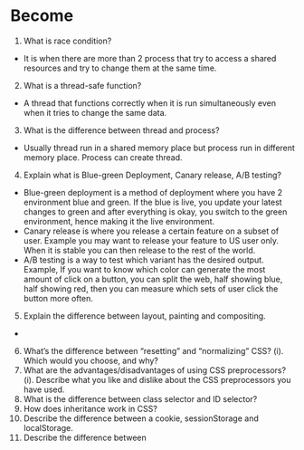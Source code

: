 # Become
1. What is race condition?
- It is when there are more than 2 process that try to access a shared resources and try to change them at the same time.
2. What is a thread-safe function?
- A thread that functions correctly when it is run simultaneously even when it tries to change the same data.
3. What is the difference between thread and process?
- Usually thread run in a shared memory place but process run in different memory place. Process can create thread.
4. Explain what is Blue-green Deployment, Canary release, A/B testing?
-  Blue-green deployment is a method of deployment where you have 2 environment blue and green. If the blue is live, you update your latest changes to green and after everything is okay, you switch to the green environment, hence making it the live environment.
- Canary release is where you release a certain feature on a subset of user. Example you may want to release your feature to US user only. When it is stable you can then release to the rest of the world.
- A/B testing is a way to test which variant has the desired output. Example, If you want to know which color can generate the most amount of click on a button, you can split the web, half showing blue, half showing red, then you can measure which sets of user click the button more often.
5. Explain the difference between layout, painting and compositing.
- 
6. What’s the difference between “resetting” and “normalizing” CSS? (i). Which would you choose, and why?
7. What are the advantages/disadvantages of using CSS preprocessors? (i). Describe what you like and dislike about the CSS preprocessors you have used.
8. What is the difference between class selector and ID selector?
9. How does inheritance work in CSS?
10. Describe the difference between a cookie, sessionStorage and localStorage.
11. Describe the difference between <script>, <script async> and <script defer>
12. How is Docker different from other container technologies?
13. What is Kubernetes, how does it work?
14. How does garbage collector work?
15. What is an integration test?
16. Explain Database Transactions
17. What is a deadlock?
18. Explain the difference between Inheritance vs Composition
19. What are microservices, explain how it could be used when developing applications?
20. What are some common web security flaws and how do you guard against it?
